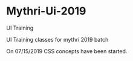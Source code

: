 # Mythri-Ui-2019
UI Training 

UI Training classes for mythri 2019 batch

On 07/15/2019 CSS concepts have been started.
